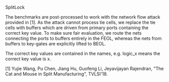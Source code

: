 SplitLock

The benchmarks are post-processed to work with the network flow attack provided in [1]. As the attack cannot process tie cells, we replace the tie cells with buffers which are driven from primary ports containing the correct key value. To make sure fair evaluation, we route the nets connecting the ports to buffers entirely in the FEOL, whereas the nets from buffers to key-gates are explicitly lifted to BEOL.

The correct key values are contained in the names, e.g. logic_x means the correct key value is x.

[1] Yujie Wang, Pu Chen, Jiang Hu, Guofeng Li, Jeyavijayan Rajendran, "The Cat and Mouse in Split Manufacturing", TVLSI'18.
